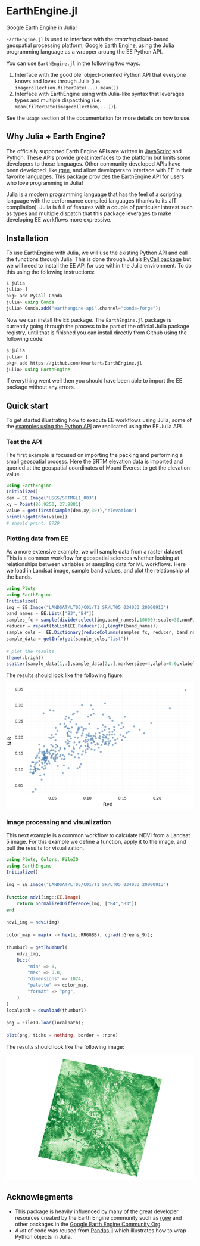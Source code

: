 # EarthEngine.jl

Google Earth Engine in Julia!

`EarthEngine.jl` is used to interface with the *amazing* cloud-based geospatial processing platform, [Google Earth Engine](https://earthengine.google.com), using the Julia programming language as a wrapper aroung the EE Python API. 

You can use `EarthEngine.jl` in the following two ways.

1. Interface with the good ole' object-oriented Python API that everyone knows and loves through Julia (i.e. `imagecollection.filterDate(...).mean()`)
2. Interface with EarthEngine using with Julia-like syntax that leverages types and multiple dispacthing (i.e. `mean(filterDate(imagecollection,...))`).

See the `Usage` section of the documentation for more details on how to use.

## Why Julia + Earth Engine?

The officially supported Earth Engine APIs are written in [JavaScript](https://developers.google.com/earth-engine/guides/getstarted) and [Python](https://developers.google.com/earth-engine/guides/python_install). These APIs provide great interfaces to the platform but limits some developers to those languages. Other community developed APIs have been developed ,like [rgee](https://github.com/r-spatial/rgee/), and allow developers to interface with EE in their favorite languages. This package provides the EarthEngine API for users who love programming in Julia!

Julia is a modern programming language that has the feel of a scripting language with the performance compiled languages (thanks to its JIT compilation). Julia is full of features with a couple of particular interest such as types and multiple dispatch that this package leverages to make developing EE workflows more expressive.

## Installation

To use EarthEngine with Julia, we will use the existing Python API and call the functions through Julia. This is done through Julia’s [PyCall package](https://github.com/JuliaPy/PyCall.jl) but we will need to install the EE API for use within the Julia environment. To do this using the following instructions:

```julia
$ julia
julia> ]
pkg> add PyCall Conda
julia> using Conda
julia> Conda.add("earthengine-api",channel="conda-forge");
```

Now we can install the EE package. The `EarthEngine.jl` package is currently going through the process to be part of the official Julia package registry, until that is finished you can install directly from Github using the following code:

```julia
$ julia
julia> ]
pkg> add https://github.com/Kmarkert/EarthEngine.jl
julia> using EarthEngine
```

If everything went well then you should have been able to import the EE package without any errors.

## Quick start

To get started illustrating how to execute EE workflows using Julia, some of the [examples using the Python API](https://colab.research.google.com/github/google/earthengine-api/blob/master/python/examples/ipynb/ee-api-colab-setup.ipynb) are replicated using the EE Julia API.

### Test the API

The first example is focused on importing the packing and performing a small geospatial process. Here the SRTM elevation data is imported and queried at the geospatial coordinates of Mount Everest to get the elevation value.

```julia
using EarthEngine
Initialize()
dem = EE.Image("USGS/SRTMGL1_003")
xy = Point(86.9250, 27.9881)
value = get(first(sample(dem,xy,30)),"elevation")
println(getInfo(value))
# should print: 8729
```

### Plotting data from EE

As a more extensive example, we will sample data from a raster dataset. This is a common workflow for geospatial sciences whether looking at relationships between variables or sampling data for ML workflows. Here we load in Landsat image, sample band values, and plot the relationship of the bands.

```julia
using Plots
using EarthEngine
Initialize()
img = EE.Image("LANDSAT/LT05/C01/T1_SR/LT05_034033_20000913")
band_names = EE.List(["B3","B4"])
samples_fc = sample(divide(select(img,band_names),10000);scale=30,numPixels=500)
reducer = repeat(toList(EE.Reducer()),length(band_names))
sample_cols =  EE.Dictionary(reduceColumns(samples_fc, reducer, band_names))
sample_data = getInfo(get(sample_cols,"list"))

# plot the results
theme(:bright)
scatter(sample_data[1,:],sample_data[2,:],markersize=4,alpha=0.6,xlabel="Red",ylabel="NIR",leg=false)
```
The results should look like the following figure:

![example_scatterplot](assets/example_scatterplot.png)

### Image processing and visualization

This next example is a common workflow to calculate NDVI from a Landsat 5 image. For this example we define a function, apply it to the image, and pull the results for visualization.

```julia
using Plots, Colors, FileIO
using EarthEngine
Initialize()

img = EE.Image("LANDSAT/LT05/C01/T1_SR/LT05_034033_20000913")

function ndvi(img::EE.Image)
    return normalizedDifference(img, ["B4","B3"])
end

ndvi_img = ndvi(img)

color_map = map(x -> hex(x,:RRGGBB), cgrad(:Greens_9));

thumburl = getThumbUrl(
    ndvi_img, 
    Dict(
        "min" => 0,
        "max" => 0.8,
        "dimensions" => 1024,
        "palette" => color_map,
        "format" => "png",
    )
)
localpath = download(thumburl)

png = FileIO.load(localpath);

plot(png, ticks = nothing, border = :none)
```

The results should look like the following image:

![example_ndvi](assets/example_ndvi.png)

## Acknowlegments

 * This package is heavily influenced by many of the great developer resources created by the Earth Engine community such as [rgee](https://github.com/r-spatial/rgee/) and other packages in the [Google Earth Engine Community Org](https://github.com/gee-community/)
 * *A lot* of code was reused from [Pandas.jl](https://github.com/JuliaPy/Pandas.jl) which illustrates how to wrap Python objects in Julia.